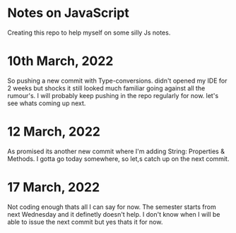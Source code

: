 # Notes on JavaScript

Creating this repo to help myself on some silly Js notes.
# 10th March, 2022

So pushing a new commit with Type-conversions. didn't opened my IDE for 2 weeks but shocks it still looked much familiar going against all the rumour's. I will probably keep pushing in the repo regularly for now. let's see whats coming up next.

# 12 March, 2022

As promised its another new commit where I'm adding String: Properties & Methods. I gotta go today somewhere, so let,s catch up on the next commit.

# 17 March, 2022

Not coding enough thats all I can say for now. The semester starts from next Wednesday and it definetly doesn't help. I don't know when I will be able to issue the next commit but yes thats it for now.
